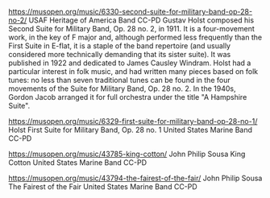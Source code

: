 

https://musopen.org/music/6330-second-suite-for-military-band-op-28-no-2/
USAF Heritage of America Band
CC-PD
Gustav Holst composed his Second Suite for Military Band, Op. 28 no. 2, in 1911. It is a four-movement work, in the key of F major and, although performed less frequently than the First Suite in E-flat, it is a staple of the band repertoire (and usually considered more technically demanding that its sister suite). It was published in 1922 and dedicated to James Causley Windram. Holst had a particular interest in folk music, and had written many pieces based on folk tunes: no less than seven traditional tunes can be found in the four movements of the Suite for Military Band, Op. 28 no. 2. In the 1940s, Gordon Jacob arranged it for full orchestra under the title "A Hampshire Suite".


https://musopen.org/music/6329-first-suite-for-military-band-op-28-no-1/
Holst First Suite for Military Band, Op. 28 no. 1
United States Marine Band
CC-PD

https://musopen.org/music/43785-king-cotton/
John Philip Sousa
King Cotton
United States Marine Band
CC-PD

https://musopen.org/music/43794-the-fairest-of-the-fair/
John Philip Sousa
The Fairest of the Fair
United States Marine Band
CC-PD
